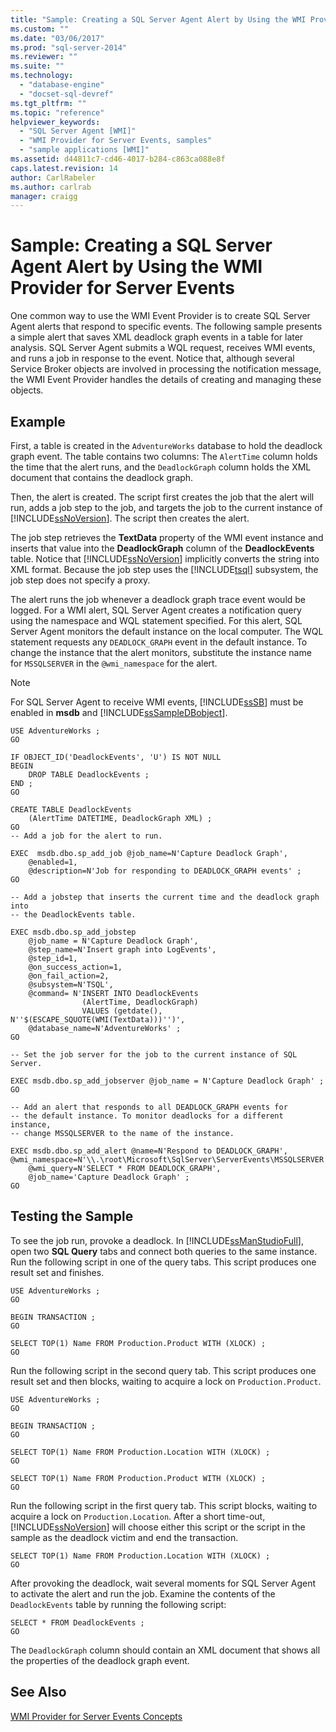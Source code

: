 ```yaml
---
title: "Sample: Creating a SQL Server Agent Alert by Using the WMI Provider for Server Events | Microsoft Docs"
ms.custom: ""
ms.date: "03/06/2017"
ms.prod: "sql-server-2014"
ms.reviewer: ""
ms.suite: ""
ms.technology: 
  - "database-engine"
  - "docset-sql-devref"
ms.tgt_pltfrm: ""
ms.topic: "reference"
helpviewer_keywords: 
  - "SQL Server Agent [WMI]"
  - "WMI Provider for Server Events, samples"
  - "sample applications [WMI]"
ms.assetid: d44811c7-cd46-4017-b284-c863ca088e8f
caps.latest.revision: 14
author: CarlRabeler
ms.author: carlrab
manager: craigg
---
```

# Sample: Creating a SQL Server Agent Alert by Using the WMI Provider for Server Events
  One common way to use the WMI Event Provider is to create SQL Server Agent alerts that respond to specific events. The following sample presents a simple alert that saves XML deadlock graph events in a table for later analysis. SQL Server Agent submits a WQL request, receives WMI events, and runs a job in response to the event. Notice that, although several Service Broker objects are involved in processing the notification message, the WMI Event Provider handles the details of creating and managing these objects.  
  
## Example  
 First, a table is created in the `AdventureWorks` database to hold the deadlock graph event. The table contains two columns: The `AlertTime` column holds the time that the alert runs, and the `DeadlockGraph` column holds the XML document that contains the deadlock graph.  
  
 Then, the alert is created. The script first creates the job that the alert will run, adds a job step to the job, and targets the job to the current instance of [!INCLUDE[ssNoVersion](../../includes/ssnoversion-md.md)]. The script then creates the alert.  
  
 The job step retrieves the **TextData** property of the WMI event instance and inserts that value into the **DeadlockGraph** column of the **DeadlockEvents** table. Notice that [!INCLUDE[ssNoVersion](../../includes/ssnoversion-md.md)] implicitly converts the string into XML format. Because the job step uses the [!INCLUDE[tsql](../../includes/tsql-md.md)] subsystem, the job step does not specify a proxy.  
  
 The alert runs the job whenever a deadlock graph trace event would be logged. For a WMI alert, SQL Server Agent creates a notification query using the namespace and WQL statement specified. For this alert, SQL Server Agent monitors the default instance on the local computer. The WQL statement requests any `DEADLOCK_GRAPH` event in the default instance. To change the instance that the alert monitors, substitute the instance name for `MSSQLSERVER` in the `@wmi_namespace` for the alert.  
  
> [!NOTE]  
>  For SQL Server Agent to receive WMI events, [!INCLUDE[ssSB](../../includes/sssb-md.md)] must be enabled in **msdb** and [!INCLUDE[ssSampleDBobject](../../includes/sssampledbobject-md.md)].  
  
```  
USE AdventureWorks ;  
GO  
  
IF OBJECT_ID('DeadlockEvents', 'U') IS NOT NULL  
BEGIN  
    DROP TABLE DeadlockEvents ;  
END ;  
GO  
  
CREATE TABLE DeadlockEvents  
    (AlertTime DATETIME, DeadlockGraph XML) ;  
GO  
-- Add a job for the alert to run.  
  
EXEC  msdb.dbo.sp_add_job @job_name=N'Capture Deadlock Graph',   
    @enabled=1,   
    @description=N'Job for responding to DEADLOCK_GRAPH events' ;  
GO  
  
-- Add a jobstep that inserts the current time and the deadlock graph into  
-- the DeadlockEvents table.  
  
EXEC msdb.dbo.sp_add_jobstep  
    @job_name = N'Capture Deadlock Graph',  
    @step_name=N'Insert graph into LogEvents',  
    @step_id=1,   
    @on_success_action=1,   
    @on_fail_action=2,   
    @subsystem=N'TSQL',   
    @command= N'INSERT INTO DeadlockEvents  
                (AlertTime, DeadlockGraph)  
                VALUES (getdate(), N''$(ESCAPE_SQUOTE(WMI(TextData)))'')',  
    @database_name=N'AdventureWorks' ;  
GO  
  
-- Set the job server for the job to the current instance of SQL Server.  
  
EXEC msdb.dbo.sp_add_jobserver @job_name = N'Capture Deadlock Graph' ;  
GO  
  
-- Add an alert that responds to all DEADLOCK_GRAPH events for  
-- the default instance. To monitor deadlocks for a different instance,  
-- change MSSQLSERVER to the name of the instance.  
  
EXEC msdb.dbo.sp_add_alert @name=N'Respond to DEADLOCK_GRAPH',   
@wmi_namespace=N'\\.\root\Microsoft\SqlServer\ServerEvents\MSSQLSERVER',   
    @wmi_query=N'SELECT * FROM DEADLOCK_GRAPH',   
    @job_name='Capture Deadlock Graph' ;  
GO  
```  
  
## Testing the Sample  
 To see the job run, provoke a deadlock. In [!INCLUDE[ssManStudioFull](../../includes/ssmanstudiofull-md.md)], open two **SQL Query** tabs and connect both queries to the same instance. Run the following script in one of the query tabs. This script produces one result set and finishes.  
  
```  
USE AdventureWorks ;  
GO  
  
BEGIN TRANSACTION ;  
GO  
  
SELECT TOP(1) Name FROM Production.Product WITH (XLOCK) ;  
GO  
```  
  
 Run the following script in the second query tab. This script produces one result set and then blocks, waiting to acquire a lock on `Production.Product`.  
  
```  
USE AdventureWorks ;  
GO  
  
BEGIN TRANSACTION ;  
GO  
  
SELECT TOP(1) Name FROM Production.Location WITH (XLOCK) ;  
GO  
  
SELECT TOP(1) Name FROM Production.Product WITH (XLOCK) ;  
GO  
```  
  
 Run the following script in the first query tab. This script blocks, waiting to acquire a lock on `Production.Location`. After a short time-out, [!INCLUDE[ssNoVersion](../../includes/ssnoversion-md.md)] will choose either this script or the script in the sample as the deadlock victim and end the transaction.  
  
```  
SELECT TOP(1) Name FROM Production.Location WITH (XLOCK) ;  
GO  
```  
  
 After provoking the deadlock, wait several moments for SQL Server Agent to activate the alert and run the job. Examine the contents of the `DeadlockEvents` table by running the following script:  
  
```  
SELECT * FROM DeadlockEvents ;  
GO  
```  
  
 The `DeadlockGraph` column should contain an XML document that shows all the properties of the deadlock graph event.  
  
## See Also  
 [WMI Provider for Server Events Concepts](wmi-provider-for-server-events-concepts.md)  
  
  
